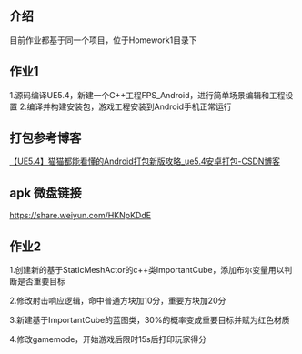 ## 介绍

目前作业都基于同一个项目，位于Homework1目录下

## 作业1

1.源码编译UE5.4，新建一个C++工程FPS_Android，进行简单场景编辑和工程设置 
2.编译并构建安装包，游戏工程安装到Android手机正常运行

## 打包参考博客

[【UE5.4】猫猫都能看懂的Android打包新版攻略_ue5.4安卓打包-CSDN博客](https://blog.csdn.net/qq_35587645/article/details/139207695)

## apk 微盘链接

https://share.weiyun.com/HKNpKDdE

## 作业2

1.创建新的基于StaticMeshActor的c++类ImportantCube，添加布尔变量用以判断是否重要目标

2.修改射击响应逻辑，命中普通方块加10分，重要方块加20分

3.新建基于ImportantCube的蓝图类，30%的概率变成重要目标并赋为红色材质

4.修改gamemode，开始游戏后限时15s后打印玩家得分
